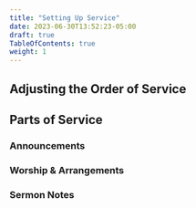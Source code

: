 ```yaml
---
title: "Setting Up Service"
date: 2023-06-30T13:52:23-05:00
draft: true
TableOfContents: true
weight: 1
---
```


## Adjusting the Order of Service

## Parts of Service

### Announcements

### Worship & Arrangements

### Sermon Notes

